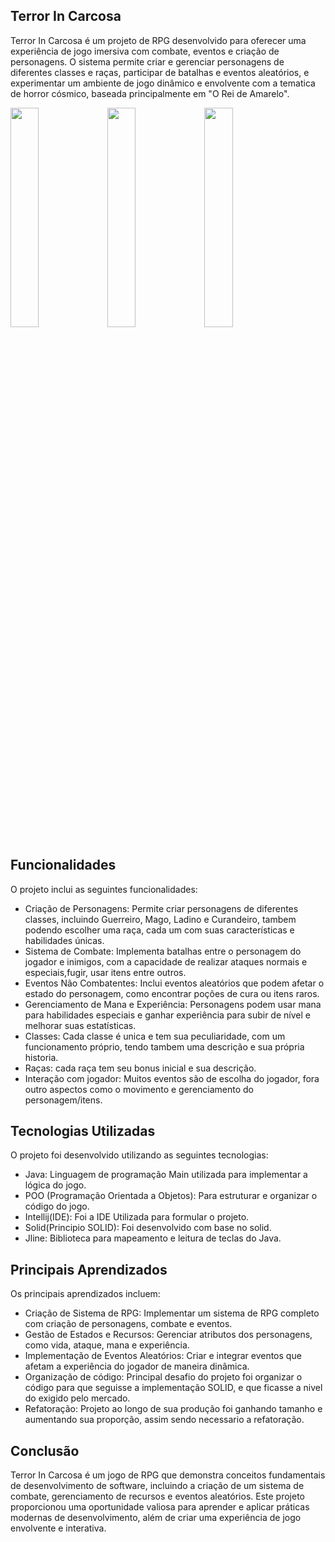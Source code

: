 ## Terror In Carcosa
Terror In Carcosa é um projeto de RPG desenvolvido para oferecer uma experiência de jogo imersiva com combate, eventos e criação de personagens. O sistema permite criar e gerenciar personagens de diferentes classes e raças, participar de batalhas e eventos aleatórios, e experimentar um ambiente de jogo dinâmico e envolvente com a tematica de horror cósmico, baseada principalmente em "O Rei de Amarelo".
<div>
  <img src="https://github.com/user-attachments/assets/96a7d8e3-a0f1-4585-a9ff-2d5ab5570d29" width="30%" />
  <img src="https://github.com/user-attachments/assets/88633a5f-6d5c-4c7a-a5b5-72431acfdcb5" width="30%" />
  <img src="https://github.com/user-attachments/assets/bfaff974-0b87-450b-978a-0beb8b639d26" width="30%" />
</div>

## Funcionalidades
O projeto inclui as seguintes funcionalidades:

- Criação de Personagens: Permite criar personagens de diferentes classes, incluindo Guerreiro, Mago, Ladino e Curandeiro, tambem podendo escolher uma raça, cada um com suas características e habilidades únicas.
- Sistema de Combate: Implementa batalhas entre o personagem do jogador e inimigos, com a capacidade de realizar ataques normais e especiais,fugir, usar itens entre outros.
- Eventos Não Combatentes: Inclui eventos aleatórios que podem afetar o estado do personagem, como encontrar poções de cura ou itens raros.
- Gerenciamento de Mana e Experiência: Personagens podem usar mana para habilidades especiais e ganhar experiência para subir de nível e melhorar suas estatísticas.
- Classes: Cada classe é unica e tem sua peculiaridade, com um funcionamento próprio, tendo tambem uma descrição e sua própria historia.
- Raças: cada raça tem seu bonus inicial e sua descrição.
- Interação com jogador: Muitos eventos são de escolha do jogador, fora outro aspectos como o movimento e gerenciamento do personagem/itens.

## Tecnologias Utilizadas
O projeto foi desenvolvido utilizando as seguintes tecnologias:

- Java: Linguagem de programação Main utilizada para implementar a lógica do jogo.
- POO (Programação Orientada a Objetos): Para estruturar e organizar o código do jogo.
- Intellij(IDE): Foi a IDE Utilizada para formular o projeto.
- Solid(Principio SOLID): Foi desenvolvido com base no solid.
- Jline: Biblioteca para mapeamento e leitura de teclas do Java.

## Principais Aprendizados
Os principais aprendizados incluem:
- Criação de Sistema de RPG: Implementar um sistema de RPG completo com criação de personagens, combate e eventos.
- Gestão de Estados e Recursos: Gerenciar atributos dos personagens, como vida, ataque, mana e experiência.
- Implementação de Eventos Aleatórios: Criar e integrar eventos que afetam a experiência do jogador de maneira dinâmica.
- Organização de código: Principal desafio do projeto foi organizar o código para que seguisse a implementação SOLID, e que ficasse a nivel do exigido pelo mercado.
- Refatoração: Projeto ao longo de sua produção foi ganhando tamanho e aumentando sua proporção, assim sendo necessario a refatoração.

## Conclusão
Terror In Carcosa é um jogo de RPG que demonstra conceitos fundamentais de desenvolvimento de software, incluindo a criação de um sistema de combate, gerenciamento de recursos e eventos aleatórios. Este projeto proporcionou uma oportunidade valiosa para aprender e aplicar práticas modernas de desenvolvimento, além de criar uma experiência de jogo envolvente e interativa.
